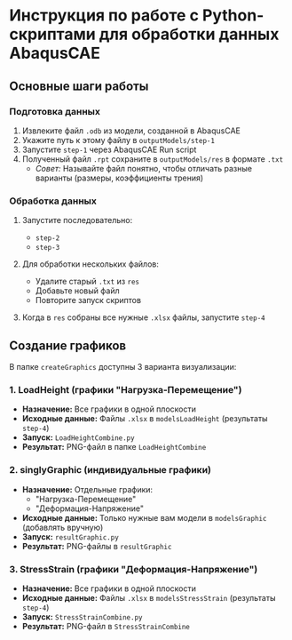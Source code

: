 # Инструкция по работе с Python-скриптами для обработки данных AbaqusCAE

## Основные шаги работы

### Подготовка данных
1. Извлеките файл `.odb` из модели, созданной в AbaqusCAE
2. Укажите путь к этому файлу в `outputModels/step-1`
3. Запустите `step-1` через AbaqusCAE Run script
4. Полученный файл `.rpt` сохраните в `outputModels/res` в формате `.txt`
   - *Совет:* Называйте файл понятно, чтобы отличать разные варианты (размеры, коэффициенты трения)

### Обработка данных
1. Запустите последовательно:
   - `step-2`
   - `step-3`
2. Для обработки нескольких файлов:
   - Удалите старый `.txt` из `res`
   - Добавьте новый файл
   - Повторите запуск скриптов

3. Когда в `res` собраны все нужные `.xlsx` файлы, запустите `step-4`

## Создание графиков

В папке `createGraphics` доступны 3 варианта визуализации:

### 1. LoadHeight (графики "Нагрузка-Перемещение")
- **Назначение:** Все графики в одной плоскости
- **Исходные данные:** Файлы `.xlsx` в `modelsLoadHeight` (результаты `step-4`)
- **Запуск:** `LoadHeightCombine.py`
- **Результат:** PNG-файл в папке `LoadHeightCombine`

### 2. singlyGraphic (индивидуальные графики)
- **Назначение:** Отдельные графики:
  - "Нагрузка-Перемещение"
  - "Деформация-Напряжение"
- **Исходные данные:** Только нужные вам модели в `modelsGraphic` (добавлять вручную)
- **Запуск:** `resultGraphic.py`
- **Результат:** PNG-файлы в `resultGraphic`

### 3. StressStrain (графики "Деформация-Напряжение")
- **Назначение:** Все графики в одной плоскости
- **Исходные данные:** Файлы `.xlsx` в `modelsStressStrain` (результаты `step-4`)
- **Запуск:** `StressStrainCombine.py`
- **Результат:** PNG-файл в `StressStrainCombine`

